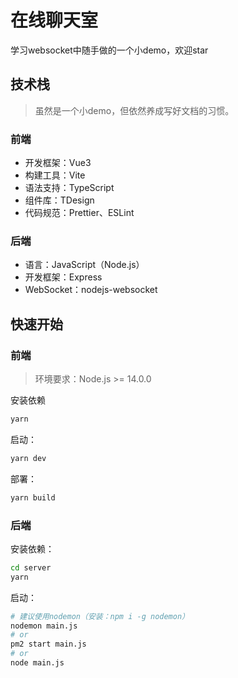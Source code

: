 # 在线聊天室
学习websocket中随手做的一个小demo，欢迎star
## 技术栈
> 虽然是一个小demo，但依然养成写好文档的习惯。
### 前端
- 开发框架：Vue3
- 构建工具：Vite
- 语法支持：TypeScript
- 组件库：TDesign
- 代码规范：Prettier、ESLint
### 后端
- 语言：JavaScript（Node.js）
- 开发框架：Express
- WebSocket：nodejs-websocket
## 快速开始
### 前端
> 环境要求：Node.js >= 14.0.0

安装依赖
```bash
yarn
```
启动：
```bash
yarn dev
```
部署：
```bash
yarn build
```
### 后端
安装依赖：
```bash
cd server
yarn
```
启动：
```bash
# 建议使用nodemon（安装：npm i -g nodemon）
nodemon main.js
# or
pm2 start main.js
# or 
node main.js
```